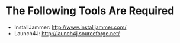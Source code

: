 # The Following Tools Are Required #

  * InstallJammer: http://www.installjammer.com/
  * Launch4J: http://launch4j.sourceforge.net/